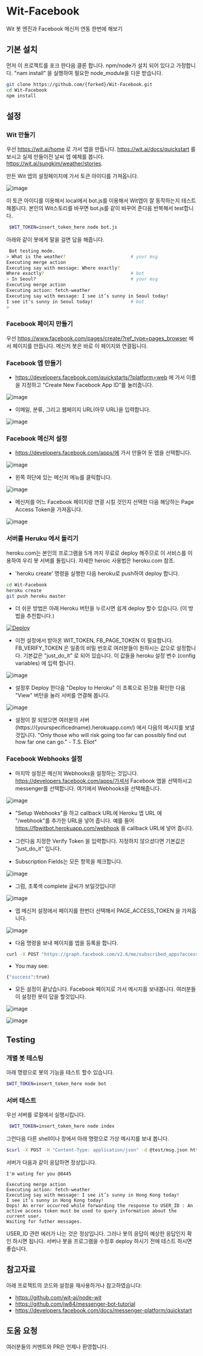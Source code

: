 # Wit-Facebook
Wit 봇 엔진과 Facebook 메신저 연동 한번에 해보기

## 기본 설치
먼저 이 프로젝트를 포크 한다음 클론 합니다. npm/node가 설치 되어 있다고 가정합니다. "nam install” 을 실행하여 필요한 node_module을 다운 받습니다.
```bash
git clone https://github.com/{forked}/Wit-Facebook.git
cd Wit-Facebook
npm install
 ```

## 설정
### Wit 만들기

우선 https://wit.ai/home 로 가서 엡을 만듭니다. https://wit.ai/docs/quickstart 를 보시고 실제 만들이전 날씨 엡 예제를 봅니다. https://wit.ai/sungkim/weather/stories.

만든 Wit 엡의 설정페이지에 가서 토큰 아이디를 가져옵니다.

![image](https://cloud.githubusercontent.com/assets/901975/14757067/58f03050-0922-11e6-813d-831df8614303.png)

이 토큰 아이디를 이용해서 local에서 bot.js를 이용해서 Wit엡이 잘 동작하는지 테스트 해봅니다. 본인의 Wit스토리를 바꾸면 bot.js를 같이 바꾸어 준다음 반복해서 test합니다.

```bash
 $WIT_TOKEN=insert_token_here node bot.js
 ```

 아래와 같이 봇에게 말을 걸면 답을 해줍니다.

```bash
 Bot testing mode.
> What is the weather?                        # your msg
Executing merge action
Executing say with message: Where exactly?
Where exactly?                                # bot
> In Seoul?                                   # your msg
Executing merge action
Executing action: fetch-weather
Executing say with message: I see it’s sunny in Seoul today!
I see it’s sunny in Seoul today!              # bot
>
```

### Facebook 페이지 만들기
우선 https://www.facebook.com/pages/create/?ref_type=pages_browser 에서 페이지를 만듭니다. 메신저 봇은 바로 이 페이지와 연결됩니다.

### Facebook 엡 만들기

* https://developers.facebook.com/quickstarts/?platform=web 에 가서 이름을 지정하고 "Create New Facebook App ID”를 눌러줍니다.

![image](https://cloud.githubusercontent.com/assets/901975/14749905/b557bf80-08f4-11e6-8218-2dd8dc7d529c.png)

* 이메일, 분류, 그리고 웹페이지 URL(아무 URL)을 입력합니다.

![image](https://cloud.githubusercontent.com/assets/901975/14749960/ef969b94-08f4-11e6-9fa6-3294a47fcf4e.png)

### Facebook 메신저 설정

* https://developers.facebook.com/apps/에 가서 만들어 둔 엡을 선택합니다.

![image](https://cloud.githubusercontent.com/assets/901975/14757262/32399512-0924-11e6-924f-6b52d6303ecf.png)

* 왼쪽 하단에 있는 메신저 메뉴를 클릭합니다.

![image](https://cloud.githubusercontent.com/assets/901975/14750051/6733be3e-08f5-11e6-9da7-a35eb2720298.png)

* 메신저를 어느 Facebook 페이지랑 연결 시킬 것인지 선택한 다음 해당하는 Page Access Token을 가져옵니다.

![image](https://cloud.githubusercontent.com/assets/901975/14757285/78e65248-0924-11e6-9ffb-e6226a7d434f.png)

### 서버를 Heruku 에서 돌리기
heroku.com는 본인의 프로그램을 5개 까지 무료로 deploy 해주므로 이 서비스를 이용하여 우리 봇 서버를 돌립니다. 자세한 heroic 사용법은 heroku.com 참조.

* 'heroku create' 명령을 실행한 다음 heroku로 push하여 deploy 합니다.

```bash
cd Wit-Facebook
heroku create
git push heroku master
```

* 더 쉬운 방법은 아래 Heroku 버턴을 누르시면 쉽게 deploy 할수 있습니다. (이 방법을 추천합니다.)

[![Deploy](https://www.herokucdn.com/deploy/button.svg)](https://heroku.com/deploy)

* 이전 설정에서 받아온 WIT_TOKEN, FB_PAGE_TOKEN 이 필요합니다. FB_VERIFY_TOKEN 은 일종의 비밀 번호로 여러분들이 원하시는 값으로 설정합니다.
기본값은 "just_do_it" 로 되어 있습니다. 이 값들을 heroku 설정 변수 (config variables) 에 입력 합니다.

![image](https://cloud.githubusercontent.com/assets/901975/14750245/627a5d20-08f6-11e6-9672-f19b3719eb2b.png)

* 설정후 Deploy 한다음 "Deploy to Heroku" 이 초록으로 된것을 확인한 다음 "View" 버턴을 눌러 서버를 연결해 봅니다.

![image](https://cloud.githubusercontent.com/assets/901975/14750332/d59fad46-08f6-11e6-9f24-16fff6b98898.png)

* 설정이 잘 되었으면 여러분의 서버 (https://{yourspecificedname}.herokuapp.com/) 에서 다음의 메시지를 보낼 것입니다.
"Only those who will risk going too far can possibly find out how far one can go." - T.S. Eliot"

### Facebook Webhooks 설정
* 마지막 설정은 메신저 Webhooks을 설정하는 것입니다. https://developers.facebook.com/apps/가셔서 Facebook 엡을 선택하시고 messenger를 선택합니다. 여기에서 Webhooks을 선택해줍니다.

![image](https://cloud.githubusercontent.com/assets/901975/14750370/0d98de98-08f7-11e6-8c6b-85733dab4fb4.png)

* "Setup Webhooks"을 하고 callback URL에 Heroku 엡 URL 에  "/webhook"를 추가한 URL을 넣어 줍니다. 예를 들어 https://fbwitbot.herokuapp.com/webhook 을 callback URL에 넣어 줍니다.

* 그런다음 지정한 Verify Token 을 입력합니다. 지정하지 않으셨다면 기본값은 "just_do_it" 입니다.

* Subscription Fields는 모든 항목을 체크합니다.

![image](https://cloud.githubusercontent.com/assets/901975/14750713/c64e4ee0-08f8-11e6-8745-2ebc746ae367.png)

* 그럼, 초록색 complete 글씨가 보일것입니다!

![image](https://cloud.githubusercontent.com/assets/901975/14750734/e59c1016-08f8-11e6-9333-fbb7c92dd342.png)

* 엡 메신저 설정에서 페이지를 한번더 선택해서 PAGE_ACCESS_TOKEN 을 가져옵니다.

![image](https://cloud.githubusercontent.com/assets/901975/14757285/78e65248-0924-11e6-9ffb-e6226a7d434f.png)

* 다음 명령을 보내 페이지를 엡을 등록을 합니다.

```bash
curl -X POST "https://graph.facebook.com/v2.6/me/subscribed_apps?access_token=<PAGE_ACCESS_TOKEN>"
```
* You may see:
```bash
{"success":true}
```

* 모든 설정이 끝났습니다. Facebook 페이지로 가서 메시지를 보내봅니다. 여러분들이 설정한 봇이 답을 할것입니다.

![image](https://cloud.githubusercontent.com/assets/901975/14750786/20ddf0a4-08f9-11e6-9c9c-719d1020e5d8.png)

![image](https://cloud.githubusercontent.com/assets/901975/14751164/2a485e2a-08fb-11e6-9a98-fd79bb0773f7.png)

## Testing
### 개별 봇 테스팅
아래 명령으로 봇의 기능을 테스트 할수 있습니다.
 ```bash
 $WIT_TOKEN=insert_token_here node bot
 ```

### 서버 테스트
우선 서버를 로컬에서 실행시킵니다.

```bash
 $WIT_TOKEN=insert_token_here node index
 ```
그런다음 다른 shell이나 창에서 아래 명령으로 가상 메시지를 보내 봅니다.
 ```bash
 $curl -X POST -H "Content-Type: application/json" -d @test/msg.json http://localhost:8445/webhook
```

서버가 다음과 같이 응답하면 정상입니다.
```
I'm wating for you @8445

Executing merge action
Executing action: fetch-weather
Executing say with message: I see it’s sunny in Hong Kong today!
I see it’s sunny in Hong Kong today!
Oops! An error occurred while forwarding the response to USER_ID : An active access token must be used to query information about the current user.
Waiting for futher messages.
```

USER_ID 관련 에러가 나는 것은 정상입니다. 그러나 봇의 응답이 예상한 응답인지 확인 하시면 됩니다. 서버나 봇을 프로그램을 수정후 deploy 하시기 전에 테스트 하시면 좋습니다.

## 참고자료
아래 프로젝트의 코드와 설정을 재사용하거나 참고하였습니다:
* https://github.com/wit-ai/node-wit
* https://github.com/jw84/messenger-bot-tutorial
* https://developers.facebook.com/docs/messenger-platform/quickstart

## 도움 요청
여러분들의 커멘트와 PR은 언제나 환영합니다.
